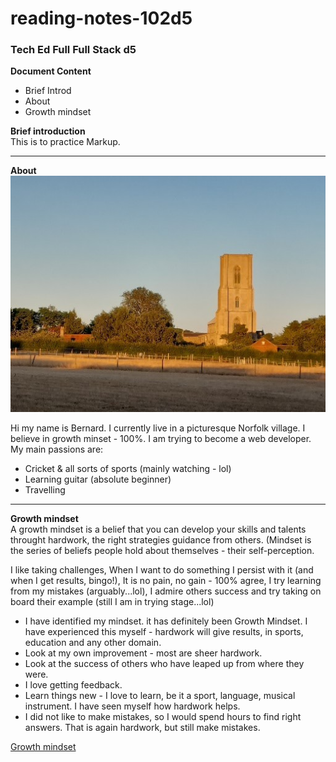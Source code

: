 # reading-notes-102d5
### Tech Ed Full  Full Stack d5  

**Document Content**  

- Brief Introd
- About
- Growth mindset

**Brief introduction**  
This is to practice Markup.   


----
**About**  
![Cawston](./953.jpg)  

Hi my name is Bernard. I currently live in a picturesque Norfolk village. I believe in growth minset - 100%. I am trying to become a web developer. My main passions are:

- Cricket & all sorts of sports (mainly watching - lol)
- Learning guitar (absolute beginner)
- Travelling  
____
**Growth mindset**  
A growth mindset is a belief that you can develop your skills and talents throught hardwork, the right strategies guidance from others.
(Mindset is the series of beliefs people hold about themselves - their self-perception.

I like taking challenges, When I want to do something I persist with it (and when I get results, bingo!), It is no pain, no gain - 100% agree, I try learning from my mistakes (arguably...lol), I admire others success and try taking on board their example (still I am in trying stage...lol)

- I have identified my mindset. it has definitely been Growth Mindset. I have experienced this myself - hardwork will give results, in sports, education and any other domain.
- Look at my own improvement - most are sheer hardwork.
- Look at the success of others who have leaped up from where they were.
- I love getting feedback.
- Learn things new - I love to learn, be it a sport, language, musical instrument.  I have seen myself  how hardwork helps.
- I did not like to make mistakes, so I would spend hours to find right answers. That is again hardwork, but still make mistakes.

[Growth mindset](https://hbr.org/2016/01/what-having-a-growth-mindset-actually-means)  
[](./Growthmindset.png)  










